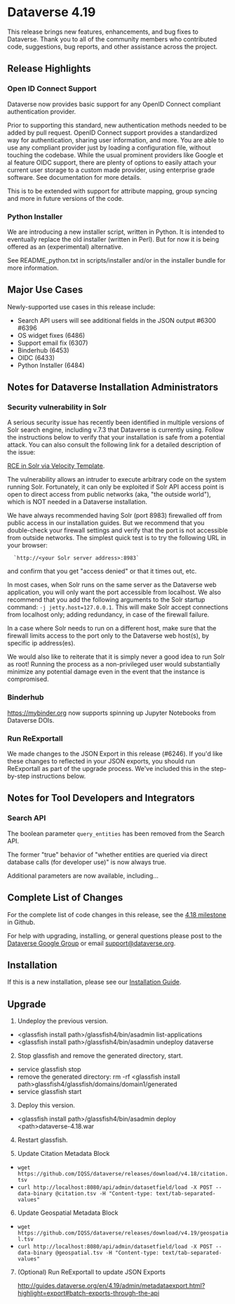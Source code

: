 # Dataverse 4.19

This release brings new features, enhancements, and bug fixes to Dataverse. Thank you to all of the community members who contributed code, suggestions, bug reports, and other assistance across the project.

## Release Highlights

### Open ID Connect Support

Dataverse now provides basic support for any OpenID Connect compliant authentication provider.

Prior to supporting this standard, new authentication methods needed to be added by pull request. OpenID Connect support provides a standardized way for authentication, sharing user information, and more. You are able to use any compliant provider just by loading a configuration file, without touching the codebase. While the usual prominent providers like Google et al feature OIDC support, there are plenty of options to easily attach your current user storage to a custom made provider, using enterprise grade software. See documentation for more details.

This is to be extended with support for attribute mapping, group syncing and more in future versions of the code.  

### Python Installer

We are introducing a new installer script, written in Python. It is intended to eventually replace the old installer (written in Perl). But for now it is being offered as an (experimental) alternative.

See README_python.txt in scripts/installer and/or in the installer bundle for more information.

## Major Use Cases

Newly-supported use cases in this release include:

- Search API users will see additional fields in the JSON output #6300 #6396
- OS widget fixes (6486)
- Support email fix (6307)
- Binderhub (6453)
- OIDC (6433)
- Python Installer (6484)

## Notes for Dataverse Installation Administrators

### Security vulnerability in Solr

A serious security issue has recently been identified in multiple versions of Solr search engine, including v.7.3 that Dataverse is currently using. Follow the instructions below to verify that your installation is safe from a potential attack. You can also consult the following link for a detailed description of the issue:

<A HREF="https://github.com/veracode-research/solr-injection#7-cve-2019-xxxx-rce-via-velocity-template-by-_s00py">RCE in Solr via Velocity Template</A>.

The vulnerability allows an intruder to execute arbitrary code on the system running Solr. Fortunately, it can only be exploited if Solr API access point is open to direct access from public networks (aka, "the outside world"), which is NOT needed in a Dataverse installation.

We have always recommended having Solr (port 8983) firewalled off from public access in our installation guides. But we recommend that you double-check your firewall settings and verify that the port is not accessible from outside networks. The simplest quick test is to try the following URL in your browser:

      `http://<your Solr server address>:8983`

and confirm that you get "access denied" or that it times out, etc. 

In most cases, when Solr runs on the same server as the Dataverse web application, you will only want the port accessible from localhost. We also recommend that you add the following arguments to the Solr startup command: `-j jetty.host=127.0.0.1`. This will make Solr accept connections from localhost only; adding redundancy, in case of the firewall failure.

In a case where Solr needs to run on a different host, make sure that the firewall limits access to the port only to the Dataverse web host(s), by specific ip address(es).
 
We would also like to reiterate that it is simply never a good idea to run Solr as root! Running the process as a non-privileged user would substantially minimize any potential damage even in the event that the instance is compromised.

### Binderhub

https://mybinder.org now supports spinning up Jupyter Notebooks from Dataverse DOIs.

### Run ReExportall

We made changes to the JSON Export in this release (#6246). If you'd like these changes to reflected in your JSON exports, you should run ReExportall as part of the upgrade process. We've included this in the step-by-step instructions below.

## Notes for Tool Developers and Integrators

### Search API

The boolean parameter `query_entities` has been removed from the Search API.

The former "true" behavior of "whether entities are queried via direct database calls (for developer use)" is now always true.

Additional parameters are now available, including... 

## Complete List of Changes

For the complete list of code changes in this release, see the <a href="https://github.com/IQSS/dataverse/milestone/85?closed=1">4.18 milestone</a> in Github.

For help with upgrading, installing, or general questions please post to the <a href="https://groups.google.com/forum/#!forum/dataverse-community">Dataverse Google Group</a> or email support@dataverse.org.

## Installation

If this is a new installation, please see our <a href="http://guides.dataverse.org/en/4.18/installation/">Installation Guide</a>.

## Upgrade

1. Undeploy the previous version.

- &lt;glassfish install path&gt;/glassfish4/bin/asadmin list-applications
- &lt;glassfish install path&gt;/glassfish4/bin/asadmin undeploy dataverse

2. Stop glassfish and remove the generated directory, start.

- service glassfish stop
- remove the generated directory: rm -rf &lt;glassfish install path&gt;glassfish4/glassfish/domains/domain1/generated
- service glassfish start

3. Deploy this version.

- &lt;glassfish install path&gt;/glassfish4/bin/asadmin deploy &lt;path&gt;dataverse-4.18.war

4. Restart glassfish.

5. Update Citation Metadata Block

- `wget https://github.com/IQSS/dataverse/releases/download/v4.18/citation.tsv`
- `curl http://localhost:8080/api/admin/datasetfield/load -X POST --data-binary @citation.tsv -H "Content-type: text/tab-separated-values"`

6. Update Geospatial Metadata Block

- `wget https://github.com/IQSS/dataverse/releases/download/v4.19/geospatial.tsv`
- `curl http://localhost:8080/api/admin/datasetfield/load -X POST --data-binary @geospatial.tsv -H "Content-type: text/tab-separated-values"`

7. (Optional) Run ReExportall to update JSON Exports  

   <http://guides.dataverse.org/en/4.19/admin/metadataexport.html?highlight=export#batch-exports-through-the-api>
